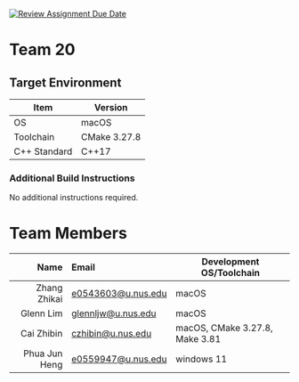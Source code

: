 [![Review Assignment Due Date](https://classroom.github.com/assets/deadline-readme-button-24ddc0f5d75046c5622901739e7c5dd533143b0c8e959d652212380cedb1ea36.svg)](https://classroom.github.com/a/XTHBxU7a)
# Team 20

## Target Environment

Item | Version
-|-
OS | macOS
Toolchain | CMake 3.27.8
C++ Standard | C++17

### Additional Build Instructions

No additional instructions required.

# Team Members

Name | Email | Development OS/Toolchain
-:|:-|-|
Zhang Zhikai | e0543603@u.nus.edu | macOS
Glenn Lim | glennljw@u.nus.edu | macOS
Cai Zhibin | czhibin@u.nus.edu | macOS, CMake 3.27.8, Make 3.81
Phua Jun Heng | e0559947@u.nus.edu | windows 11
